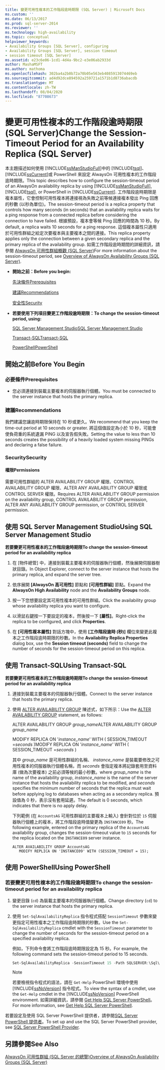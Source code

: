 ```yaml
---
title: 變更可用性複本的工作階段逾時期限 (SQL Server) | Microsoft Docs
ms.custom: ''
ms.date: 06/13/2017
ms.prod: sql-server-2014
ms.reviewer: ''
ms.technology: high-availability
ms.topic: conceptual
helpviewer_keywords:
- Availability Groups [SQL Server], configuring
- Availability Groups [SQL Server], session timeout
- session timeout [SQL Server]
ms.assetid: e23c6e06-1cd1-4d4a-9bc2-e3e06ab2933d
author: MashaMSFT
ms.author: mathoma
ms.openlocfilehash: 302ba4a2b0b72a70b05e563eb4085913074469eb
ms.sourcegitcommit: ad4d92dce894592a259721a1571b1d8736abacdb
ms.translationtype: MT
ms.contentlocale: zh-TW
ms.lasthandoff: 08/04/2020
ms.locfileid: "87708673"
---
```

# <a name="change-the-session-timeout-period-for-an-availability-replica-sql-server"></a><span data-ttu-id="c195e-102">變更可用性複本的工作階段逾時期限 (SQL Server)</span><span class="sxs-lookup"><span data-stu-id="c195e-102">Change the Session-Timeout Period for an Availability Replica (SQL Server)</span></span>
  <span data-ttu-id="c195e-103">本主題描述如何使用 [!INCLUDE[ssManStudioFull](../../../includes/ssmanstudiofull-md.md)]中的 [!INCLUDE[tsql](../../../includes/tsql-md.md)]、 [!INCLUDE[ssCurrent](../../../includes/sscurrent-md.md)]或 PowerShell 來設定 AlwaysOn 可用性複本的工作階段逾時期限。</span><span class="sxs-lookup"><span data-stu-id="c195e-103">This topic describes how to configure the session-timeout period of an AlwaysOn availability replica by using [!INCLUDE[ssManStudioFull](../../../includes/ssmanstudiofull-md.md)], [!INCLUDE[tsql](../../../includes/tsql-md.md)], or PowerShell in [!INCLUDE[ssCurrent](../../../includes/sscurrent-md.md)].</span></span> <span data-ttu-id="c195e-104">工作階段逾時期限是複本屬性，它會控制可用性複本將連接視為失敗之前等候連接複本發出 Ping 回應的秒數 (以秒為單位)。</span><span class="sxs-lookup"><span data-stu-id="c195e-104">The session-timeout period is a replica property that controls how many seconds (in seconds) that an availability replica waits for a ping response from a connected replica before considering the connection to have failed.</span></span> <span data-ttu-id="c195e-105">根據預設，複本會等候 Ping 回應的時間為 10 秒。</span><span class="sxs-lookup"><span data-stu-id="c195e-105">By default, a replica waits 10 seconds for a ping response.</span></span> <span data-ttu-id="c195e-106">這個複本屬性只適用於可用性群組之給定次要複本與主要複本之間的連接。</span><span class="sxs-lookup"><span data-stu-id="c195e-106">This replica property applies only the connection between a given secondary replica and the primary replica of the availability group.</span></span> <span data-ttu-id="c195e-107">如需工作階段逾時期間的詳細資訊，請參閱 [AlwaysOn 可用性群組概觀 &#40;SQL Server&#41;](overview-of-always-on-availability-groups-sql-server.md)</span><span class="sxs-lookup"><span data-stu-id="c195e-107">For more information about the session-timeout period, see [Overview of AlwaysOn Availability Groups &#40;SQL Server&#41;](overview-of-always-on-availability-groups-sql-server.md).</span></span>  
  
-   <span data-ttu-id="c195e-108">**開始之前：**</span><span class="sxs-lookup"><span data-stu-id="c195e-108">**Before you begin:**</span></span>  
  
     [<span data-ttu-id="c195e-109">先決條件</span><span class="sxs-lookup"><span data-stu-id="c195e-109">Prerequisites</span></span>](#Prerequisites)  
  
     [<span data-ttu-id="c195e-110">建議</span><span class="sxs-lookup"><span data-stu-id="c195e-110">Recommendations</span></span>](#Recommendations)  
  
     [<span data-ttu-id="c195e-111">安全性</span><span class="sxs-lookup"><span data-stu-id="c195e-111">Security</span></span>](#Security)  
  
-   <span data-ttu-id="c195e-112">**若要使用下列項目變更工作階段逾時期限：**</span><span class="sxs-lookup"><span data-stu-id="c195e-112">**To change the session-timeout period, using:**</span></span>  
  
     [<span data-ttu-id="c195e-113">SQL Server Management Studio</span><span class="sxs-lookup"><span data-stu-id="c195e-113">SQL Server Management Studio</span></span>](#SSMSProcedure)  
  
     [<span data-ttu-id="c195e-114">Transact-SQL</span><span class="sxs-lookup"><span data-stu-id="c195e-114">Transact-SQL</span></span>](#TsqlProcedure)  
  
     [<span data-ttu-id="c195e-115">PowerShell</span><span class="sxs-lookup"><span data-stu-id="c195e-115">PowerShell</span></span>](#PowerShellProcedure)  
  
##  <a name="before-you-begin"></a><a name="BeforeYouBegin"></a> <span data-ttu-id="c195e-116">開始之前</span><span class="sxs-lookup"><span data-stu-id="c195e-116">Before You Begin</span></span>  
  
###  <a name="prerequisites"></a><a name="Prerequisites"></a> <span data-ttu-id="c195e-117">必要條件</span><span class="sxs-lookup"><span data-stu-id="c195e-117">Prerequisites</span></span>  
  
-   <span data-ttu-id="c195e-118">您必須連接到裝載主要複本的伺服器執行個體。</span><span class="sxs-lookup"><span data-stu-id="c195e-118">You must be connected to the server instance that hosts the primary replica.</span></span>  
  
###  <a name="recommendations"></a><a name="Recommendations"></a> <span data-ttu-id="c195e-119">建議</span><span class="sxs-lookup"><span data-stu-id="c195e-119">Recommendations</span></span>  
 <span data-ttu-id="c195e-120">我們建議您讓逾時期限保持在 10 秒或更久。</span><span class="sxs-lookup"><span data-stu-id="c195e-120">We recommend that you keep the time-out period at 10 seconds or greater.</span></span> <span data-ttu-id="c195e-121">將這個值設定為小於 10 秒，可能會使負荷重的系統遺漏 PING 以及宣告假失敗。</span><span class="sxs-lookup"><span data-stu-id="c195e-121">Setting the value to less than 10 seconds creates the possibility of a heavily loaded system missing PINGs and declaring a false failure.</span></span>  
  
###  <a name="security"></a><a name="Security"></a> <span data-ttu-id="c195e-122">Security</span><span class="sxs-lookup"><span data-stu-id="c195e-122">Security</span></span>  
  
####  <a name="permissions"></a><a name="Permissions"></a> <span data-ttu-id="c195e-123">權限</span><span class="sxs-lookup"><span data-stu-id="c195e-123">Permissions</span></span>  
 <span data-ttu-id="c195e-124">需要可用性群組的 ALTER AVAILABILITY GROUP 權限、CONTROL AVAILABILITY GROUP 權限、ALTER ANY AVAILABILITY GROUP 權限或 CONTROL SERVER 權限。</span><span class="sxs-lookup"><span data-stu-id="c195e-124">Requires ALTER AVAILABILITY GROUP permission on the availability group, CONTROL AVAILABILITY GROUP permission, ALTER ANY AVAILABILITY GROUP permission, or CONTROL SERVER permission.</span></span>  
  
##  <a name="using-sql-server-management-studio"></a><a name="SSMSProcedure"></a> <span data-ttu-id="c195e-125">使用 SQL Server Management Studio</span><span class="sxs-lookup"><span data-stu-id="c195e-125">Using SQL Server Management Studio</span></span>  
 <span data-ttu-id="c195e-126">**若要變更可用性複本的工作階段逾時期限**</span><span class="sxs-lookup"><span data-stu-id="c195e-126">**To change the session-timeout period for an availability replica**</span></span>  
  
1.  <span data-ttu-id="c195e-127">在 [物件總管] 中，連接到裝載主要複本的伺服器執行個體，然後展開伺服器樹狀目錄。</span><span class="sxs-lookup"><span data-stu-id="c195e-127">In Object Explorer, connect to the server instance that hosts the primary replica, and expand the server tree.</span></span>  
  
2.  <span data-ttu-id="c195e-128">依序展開 **[AlwaysOn 高可用性]** 節點和 **[可用性群組]** 節點。</span><span class="sxs-lookup"><span data-stu-id="c195e-128">Expand the **AlwaysOn High Availability** node and the **Availability Groups** node.</span></span>  
  
3.  <span data-ttu-id="c195e-129">按一下您想要設定其可用性複本的可用性群組。</span><span class="sxs-lookup"><span data-stu-id="c195e-129">Click the availability group whose availability replica you want to configure.</span></span>  
  
4.  <span data-ttu-id="c195e-130">以滑鼠右鍵按一下要設定的複本，然後按一下 **[屬性]**。</span><span class="sxs-lookup"><span data-stu-id="c195e-130">Right-click the replica to be configured, and click **Properties**.</span></span>  
  
5.  <span data-ttu-id="c195e-131">在 **[可用性複本屬性]** 對話方塊中，使用 **[工作階段逾時 (秒)]** 欄位來變更此複本之工作階段逾時期限的秒數。</span><span class="sxs-lookup"><span data-stu-id="c195e-131">In the **Availability Replica Properties** dialog box, use the **Session timeout (seconds)** field to change the number of seconds for the session-timeout period on this replica.</span></span>  
  
##  <a name="using-transact-sql"></a><a name="TsqlProcedure"></a> <span data-ttu-id="c195e-132">使用 Transact-SQL</span><span class="sxs-lookup"><span data-stu-id="c195e-132">Using Transact-SQL</span></span>  
 <span data-ttu-id="c195e-133">**若要變更可用性複本的工作階段逾時期限**</span><span class="sxs-lookup"><span data-stu-id="c195e-133">**To change the session-timeout period for an availability replica**</span></span>  
  
1.  <span data-ttu-id="c195e-134">連接到裝載主要複本的伺服器執行個體。</span><span class="sxs-lookup"><span data-stu-id="c195e-134">Connect to the server instance that hosts the primary replica.</span></span>  
  
2.  <span data-ttu-id="c195e-135">使用 [ALTER AVAILABILITY GROUP](/sql/t-sql/statements/alter-availability-group-transact-sql) 陳述式，如下所示：</span><span class="sxs-lookup"><span data-stu-id="c195e-135">Use the [ALTER AVAILABILITY GROUP](/sql/t-sql/statements/alter-availability-group-transact-sql) statement, as follows:</span></span>  
  
     <span data-ttu-id="c195e-136">ALTER AVAILABILITY GROUP *group_name*</span><span class="sxs-lookup"><span data-stu-id="c195e-136">ALTER AVAILABILITY GROUP *group_name*</span></span>  
  
     <span data-ttu-id="c195e-137">MODIFY REPLICA ON '*instance_name*' WITH ( SESSION_TIMEOUT =*seconds* )</span><span class="sxs-lookup"><span data-stu-id="c195e-137">MODIFY REPLICA ON '*instance_name*' WITH ( SESSION_TIMEOUT =*seconds* )</span></span>  
  
     <span data-ttu-id="c195e-138">其中 *group_name* 是可用性群組的名稱、 *instance_name* 是裝載要修改之可用性複本的伺服器執行個體名稱，而 *seconds* 會指定複本將記錄套用至資料庫 (做為次要複本) 之前必須等候的最小秒數。</span><span class="sxs-lookup"><span data-stu-id="c195e-138">where *group_name* is the name of the availability group, *instance_name* is the name of the server instance that hosts the availability replica to be modified, and *seconds* specifies the minimum number of seconds that the replica must wait before applying log to databases when acting as a secondary replica.</span></span> <span data-ttu-id="c195e-139">預設值為 0 秒，表示沒有套用延遲。</span><span class="sxs-lookup"><span data-stu-id="c195e-139">The default is 0 seconds, which indicates that there is no apply delay.</span></span>  
  
     <span data-ttu-id="c195e-140">下列範例 (在 `AccountsAG` 可用性群組的主要複本上輸入) 會針對位於 `15` 伺服器執行個體上的複本，將工作階段逾時值變更為 `INSTANCE09` 秒。</span><span class="sxs-lookup"><span data-stu-id="c195e-140">The following example, entered on the primary replica of the `AccountsAG` availability group, changes the session-timeout value to `15` seconds for the replica located on the `INSTANCE09` server instance.</span></span>  
  
    ```  
    ALTER AVAILABILITY GROUP AccountsAG   
       MODIFY REPLICA ON 'INSTANCE09' WITH (SESSION_TIMEOUT = 15);  
    ```  
  
##  <a name="using-powershell"></a><a name="PowerShellProcedure"></a> <span data-ttu-id="c195e-141">使用 PowerShell</span><span class="sxs-lookup"><span data-stu-id="c195e-141">Using PowerShell</span></span>  

### <a name="to-change-the-session-timeout-period-for-an-availability-replica"></a><span data-ttu-id="c195e-142">若要變更可用性複本的工作階段逾時期限</span><span class="sxs-lookup"><span data-stu-id="c195e-142">To change the session-timeout period for an availability replica</span></span>
  
1.  <span data-ttu-id="c195e-143">變更目錄 (`cd`) 為裝載主要複本的伺服器執行個體。</span><span class="sxs-lookup"><span data-stu-id="c195e-143">Change directory (`cd`) to the server instance that hosts the primary replica.</span></span>  
  
2.  <span data-ttu-id="c195e-144">使用 `Set-SqlAvailabilityReplica` 指令程式搭配 `SessionTimeout` 參數來變更指定可用性複本之工作階段逾時期限的秒數。</span><span class="sxs-lookup"><span data-stu-id="c195e-144">Use the `Set-SqlAvailabilityReplica` cmdlet with the `SessionTimeout` parameter to change the number of seconds for the session-timeout period on a specified availability replica.</span></span>  
  
     <span data-ttu-id="c195e-145">例如，下列命令會將工作階段逾時期限設定為 15 秒。</span><span class="sxs-lookup"><span data-stu-id="c195e-145">For example, the following command sets the session-timeout period to 15 seconds.</span></span>  
  
    ```powershell
    Set-SqlAvailabilityReplica -SessionTimeout 15 -Path SQLSERVER:\Sql\PrimaryServer\InstanceName\AvailabilityGroups\MyAg\AvailabilityReplicas\MyReplica  
    ```  
  
    > [!NOTE]  
    >  <span data-ttu-id="c195e-146">若要檢視指令程式的語法，請在 `Get-Help` PowerShell 環境中使用 [!INCLUDE[ssNoVersion](../../../includes/ssnoversion-md.md)] 指令程式。</span><span class="sxs-lookup"><span data-stu-id="c195e-146">To view the syntax of a cmdlet, use the `Get-Help` cmdlet in the [!INCLUDE[ssNoVersion](../../../includes/ssnoversion-md.md)] PowerShell environment.</span></span> <span data-ttu-id="c195e-147">如需詳細資訊，請參閱 [Get Help SQL Server PowerShell](../../../powershell/sql-server-powershell.md)。</span><span class="sxs-lookup"><span data-stu-id="c195e-147">For more information, see [Get Help SQL Server PowerShell](../../../powershell/sql-server-powershell.md).</span></span>  
  
<span data-ttu-id="c195e-148">若要設定及使用 SQL Server PowerShell 提供者，請參閱[SQL Server PowerShell 提供者](../../../powershell/sql-server-powershell-provider.md)。</span><span class="sxs-lookup"><span data-stu-id="c195e-148">To set up and use the SQL Server PowerShell provider, see [SQL Server PowerShell Provider](../../../powershell/sql-server-powershell-provider.md).</span></span>
  
## <a name="see-also"></a><span data-ttu-id="c195e-149">另請參閱</span><span class="sxs-lookup"><span data-stu-id="c195e-149">See Also</span></span>  
 [<span data-ttu-id="c195e-150">AlwaysOn 可用性群組 &#40;SQL Server 的總覽&#41;</span><span class="sxs-lookup"><span data-stu-id="c195e-150">Overview of AlwaysOn Availability Groups &#40;SQL Server&#41;</span></span>](overview-of-always-on-availability-groups-sql-server.md)  
